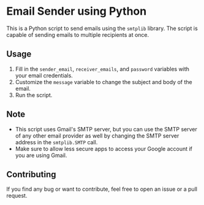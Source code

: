 # Email Sender using Python

This is a Python script to send emails using the `smtplib` library. The script is capable of sending emails to multiple recipients at once.

## Usage

1. Fill in the `sender_email`, `receiver_emails`, and `password` variables with your email credentials.
2. Customize the `message` variable to change the subject and body of the email.
3. Run the script.

## Note

- This script uses Gmail's SMTP server, but you can use the SMTP server of any other email provider as well by changing the SMTP server address in the `smtplib.SMTP` call.
- Make sure to allow less secure apps to access your Google account if you are using Gmail.

## Contributing

If you find any bug or want to contribute, feel free to open an issue or a pull request.

